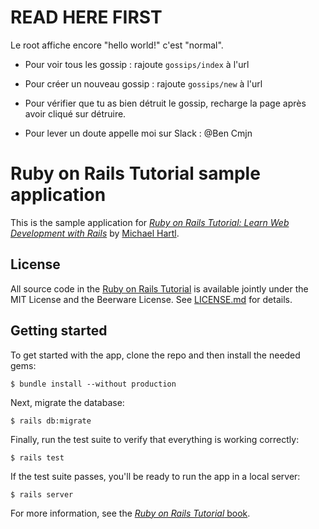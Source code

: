 # READ HERE FIRST

Le root affiche encore "hello world!" c'est "normal".
- Pour voir tous les gossip : rajoute `gossips/index` à l'url
- Pour créer un nouveau gossip : rajoute `gossips/new` à l'url
- Pour vérifier que tu as bien détruit le gossip, recharge la page après avoir cliqué sur détruire.

- Pour lever un doute appelle moi sur Slack : @Ben Cmjn



# Ruby on Rails Tutorial sample application

This is the sample application for
[*Ruby on Rails Tutorial:
Learn Web Development with Rails*](http://www.railstutorial.org/)
by [Michael Hartl](http://www.michaelhartl.com/).

## License

All source code in the [Ruby on Rails Tutorial](http://railstutorial.org/)
is available jointly under the MIT License and the Beerware License. See
[LICENSE.md](LICENSE.md) for details.

## Getting started

To get started with the app, clone the repo and then install the needed gems:

```
$ bundle install --without production
```

Next, migrate the database:

```
$ rails db:migrate
```

Finally, run the test suite to verify that everything is working correctly:

```
$ rails test
```

If the test suite passes, you'll be ready to run the app in a local server:

```
$ rails server
```

For more information, see the
[*Ruby on Rails Tutorial* book](http://www.railstutorial.org/book).